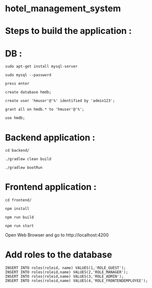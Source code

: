# hotel_management_system

# Steps to build the application :

# DB :

~~~
sudo apt-get install mysql-server
~~~
~~~
sudo mysql --password 
~~~
~~~
press enter
~~~
~~~
create database hmdb;
~~~
~~~
create user 'hmuser'@'%' identified by 'admin123';
~~~
~~~
grant all on hmdb.* to 'hmuser'@'%';
~~~
~~~
use hmdb;
~~~
# Backend application :

~~~
cd backend/
~~~
~~~
./gradlew clean build
~~~
~~~
./gradlew bootRun
~~~

# Frontend application :

~~~
cd frontend/
~~~
~~~
npm install
~~~
~~~
npm run build
~~~
~~~
npm run start
~~~

Open Web Browser and go to http://localhost:4200

# Add roles to the database
~~~
INSERT INTO roles(roleid, name) VALUES(1,'ROLE_GUEST');
INSERT INTO roles(roleid,name) VALUES(2,'ROLE_MANAGER');
INSERT INTO roles(roleid,name) VALUES(3,'ROLE_ADMIN');
INSERT INTO roles(roleid,name) VALUES(4,'ROLE_FRONTENDEMPLOYEE'); 
~~~
